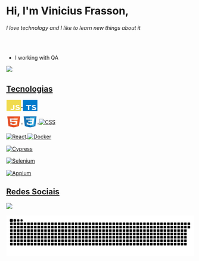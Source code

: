
<h1>Hi, I'm Vinicius Frasson,</h1>
<h6>I love technology and I like to learn new things about it</h6>
<br />
<ul>
   <li>I working with QA</li>

</ul>
<div align="start" style="display: flex">
   <a href="https://github.com/Dev-context">
      <img
         height="180em"
         src="https://github-readme-stats.vercel.app/api?username=Dev-context&show_icons=true&theme=dark&include_all_commits=true&count_private=true"/>
</div>
<div>
<h2>Tecnologias</h2>
<img
   align="center"
   alt="Js"
   height="30"
   width="40"
   src="https://raw.githubusercontent.com/devicons/devicon/master/icons/javascript/javascript-plain.svg"
   />
<img
   align="center"
   alt="Ts"
   height="30"
   width="40"
   src="https://raw.githubusercontent.com/devicons/devicon/master/icons/typescript/typescript-plain.svg"
   />


<img
   align="center"
   alt="HTML"
   height="30"
   width="40"
   src="https://raw.githubusercontent.com/devicons/devicon/master/icons/html5/html5-original.svg"
   />
<img
   align="center"
   alt="CSS"
   height="30"
   width="40"
   src="https://raw.githubusercontent.com/devicons/devicon/master/icons/css3/css3-original.svg"
   />
<img
   align="center"
   alt="CSS"
   height="80"
   width="80"
   src="https://cdn.jsdelivr.net/gh/devicons/devicon/icons/nodejs/nodejs-original-wordmark.svg"
   />

<img
   align="center"
   alt="React"
   height="140"
   width="150"
   src="https://cdn.jsdelivr.net/gh/devicons/devicon/icons/tailwindcss/tailwindcss-original-wordmark.svg"
   />
<img
   align="center"
   alt="Docker"
   height="50"
   width="50"
   src="https://cdn.jsdelivr.net/gh/devicons/devicon/icons/docker/docker-original-wordmark.svg"
   />
   
   <img
   align="center"
   alt="Cypress"
   height="50"
   width="50"
   src="https://asset.brandfetch.io/idIq_kF0rb/idv3zwmSiY.jpeg"
   />
   
   <img
   align="center"
   alt="Selenium"
   height="50"
   width="50"
   src="https://encrypted-tbn0.gstatic.com/images?q=tbn:ANd9GcQiLfTTKRApG4kd5iCzmazTJARxHiwu8DLJEjLCBRniiPedkdKzEdJwufin84_9Lp4-u0I&usqp=CAU"
   />
   
   
   <img
   align="center"
   alt="Appium"
   height="50"
   width="50"
   src="https://w7.pngwing.com/pngs/372/674/png-transparent-appium-test-automation-software-testing-selenium-calabash-purple-violet-text.png"
   />
   
</div>

<h2>Redes Sociais</h2>
<div align="start" style="display: flex">
<a
   href="https://www.linkedin.com/in/vinicius-oliveira-frasson-ba82101a1/"
   target="_blank"
   ><img
   src="https://img.shields.io/badge/-LinkedIn-%230077B5?style=for-the-badge&logo=linkedin&logoColor=white"
   target="_blank"
   />

</div>

   ![Snake animation](https://github.com/Dev-context/Dev-context/blob/output/github-contribution-grid-snake.svg)



 

